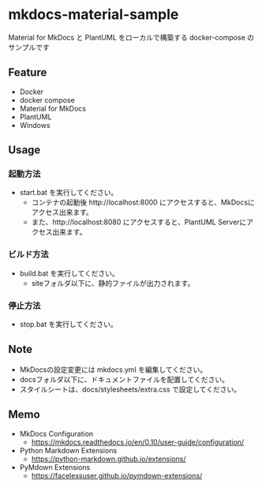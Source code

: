 # mkdocs-material-sample
Material for MkDocs と PlantUML をローカルで構築する docker-compose のサンプルです

## Feature
- Docker
- docker compose
- Material for MkDocs
- PlantUML
- Windows

## Usage

### 起動方法
- start.bat を実行してください。
	- コンテナの起動後 http://localhost:8000 にアクセスすると、MkDocsにアクセス出来ます。
	- また、http://localhost:8080 にアクセスすると、PlantUML Serverにアクセス出来ます。

### ビルド方法
- build.bat を実行してください。
	- siteフォルダ以下に、静的ファイルが出力されます。

### 停止方法
- stop.bat を実行してください。

## Note
- MkDocsの設定変更には mkdocs.yml を編集してください。
- docsフォルダ以下に、ドキュメントファイルを配置してください。
- スタイルシートは、docs/stylesheets/extra.css で設定してください。

## Memo
- MkDocs Configuration
	- https://mkdocs.readthedocs.io/en/0.10/user-guide/configuration/
- Python Markdown Extensions
	- https://python-markdown.github.io/extensions/
- PyMdown Extensions
	- https://facelessuser.github.io/pymdown-extensions/

